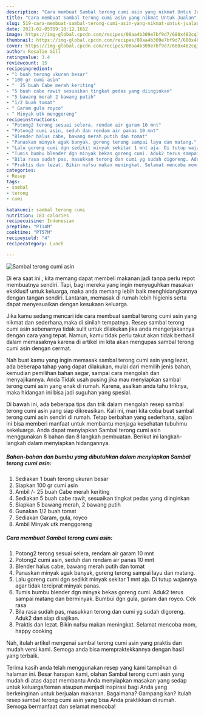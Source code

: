 ```yaml
---
description: "Cara membuat Sambal terong cumi asin yang nikmat Untuk Jualan"
title: "Cara membuat Sambal terong cumi asin yang nikmat Untuk Jualan"
slug: 519-cara-membuat-sambal-terong-cumi-asin-yang-nikmat-untuk-jualan
date: 2021-02-05T09:18:12.165Z
image: https://img-global.cpcdn.com/recipes/08aa4b309e7bf9d7/680x482cq70/sambal-terong-cumi-asin-foto-resep-utama.jpg
thumbnail: https://img-global.cpcdn.com/recipes/08aa4b309e7bf9d7/680x482cq70/sambal-terong-cumi-asin-foto-resep-utama.jpg
cover: https://img-global.cpcdn.com/recipes/08aa4b309e7bf9d7/680x482cq70/sambal-terong-cumi-asin-foto-resep-utama.jpg
author: Rosalie Gill
ratingvalue: 3.4
reviewcount: 15
recipeingredient:
- "1 buah terong ukuran besar"
- "100 gr cumi asin"
- "  25 buah Cabe merah keriting"
- "5 buah cabe rawit sesuaikan tingkat pedas yang diinginkan"
- "5 bawang merah 2 bawang putih"
- "1/2 buah tomat"
- " Garam gula royco"
- " Minyak utk menggoreng"
recipeinstructions:
- "Potong2 terong sesuai selera, rendam air garam 10 mnt"
- "Potong2 cumi asin, seduh dan rendam air panas 10 mnt"
- "Blender halus cabe, bawang merah putih dan tomat"
- "Panaskan minyak agak banyak, goreng terong sampai layu dan matang."
- "Lalu goreng cumi dgn sedikit minyak sekitar 1 mnt aja. Di tutup wajannya agar tidak terciprat minyak panas."
- "Tumis bumbu blender dgn minyak bekas goreng cumi. Aduk2 terus sampai matang dan berminyak. Bumbui dgn gula, garam dan royco. Cek rasa"
- "Bila rasa sudah pas, masukkan terong dan cumi yg sudah digoreng. Aduk2 dan siap disajikan."
- "Praktis dan lezat. Bikin nafsu makan meningkat. Selamat mencoba mom, happy cooking"
categories:
- Resep
tags:
- sambal
- terong
- cumi

katakunci: sambal terong cumi 
nutrition: 183 calories
recipecuisine: Indonesian
preptime: "PT14M"
cooktime: "PT57M"
recipeyield: "4"
recipecategory: Lunch

---
```



![Sambal terong cumi asin](https://img-global.cpcdn.com/recipes/08aa4b309e7bf9d7/680x482cq70/sambal-terong-cumi-asin-foto-resep-utama.jpg)

Di era  saat ini , kita memang dapat membeli makanan jadi tanpa perlu repot membuatnya sendiri. Tapi, bagi mereka yang ingin menyuguhkan masakan eksklusif untuk keluarga, maka anda memang lebih baik menghidangkannya dengan tangan sendiri. Lantaran, memasak di rumah lebih higienis serta dapat menyesuaikan dengan kesukaan keluarga.

Jika kamu sedang mencari ide cara membuat sambal terong cumi asin yang nikmat dan sederhana,maka di sinilah tempatnya. Resep sambal terong cumi asin  sebenarnya tidak sulit untuk dilakukan jika anda mengerjakannya dengan cara yang tepat. Namun, kamu tidak perlu takut akan tidak berhasil dalam memasaknya 
karena di artikel ini kita akan mengupas sambal terong cumi asin dengan cermat.  



Nah buat kamu yang ingin memasak sambal terong cumi asin yang lezat, ada beberapa tahap yang dapat dilakukan, mulai dari memilih jenis bahan, kemudian pemilihan bahan segar, sampai cara mengolah dan menyajikannya. Anda Tidak usah pusing jika mau menyiapkan sambal terong cumi asin yang enak di rumah. Karena, asalkan anda  tahu triknya, maka hidangan ini bisa jadi suguhan yang spesial.

Di bawah ini, ada beberapa tips dan trik dalam mengolah resep sambal terong cumi asin yang siap dikreasikan. Kali ini, mari kita coba buat sambal terong cumi asin sendiri di rumah. Tetap berbahan yang sederhana, sajian ini bisa memberi manfaat untuk membantu menjaga kesehatan tubuhmu sekeluarga. Anda dapat menyiapkan Sambal terong cumi asin menggunakan 8 bahan dan 8 langkah pembuatan. Berikut ini langkah-langkah dalam menyiapkan hidangannya.

<!--inarticleads1-->

##### Bahan-bahan dan bumbu yang dibutuhkan dalam menyiapkan Sambal terong cumi asin:

1. Sediakan 1 buah terong ukuran besar
1. Siapkan 100 gr cumi asin
1. Ambil  /- 25 buah Cabe merah keriting
1. Sediakan 5 buah cabe rawit, sesuaikan tingkat pedas yang diinginkan
1. Siapkan 5 bawang merah, 2 bawang putih
1. Gunakan 1/2 buah tomat
1. Sediakan  Garam, gula, royco
1. Ambil  Minyak utk menggoreng




<!--inarticleads2-->

##### Cara membuat Sambal terong cumi asin:

1. Potong2 terong sesuai selera, rendam air garam 10 mnt
1. Potong2 cumi asin, seduh dan rendam air panas 10 mnt
1. Blender halus cabe, bawang merah putih dan tomat
1. Panaskan minyak agak banyak, goreng terong sampai layu dan matang.
1. Lalu goreng cumi dgn sedikit minyak sekitar 1 mnt aja. Di tutup wajannya agar tidak terciprat minyak panas.
1. Tumis bumbu blender dgn minyak bekas goreng cumi. Aduk2 terus sampai matang dan berminyak. Bumbui dgn gula, garam dan royco. Cek rasa
1. Bila rasa sudah pas, masukkan terong dan cumi yg sudah digoreng. Aduk2 dan siap disajikan.
1. Praktis dan lezat. Bikin nafsu makan meningkat. Selamat mencoba mom, happy cooking




Nah, itulah artikel mengenai  sambal terong cumi asin  yang praktis dan mudah versi kami. Semoga anda bisa mempraktekkannya dengan hasil yang terbaik. 

Terima kasih anda telah menggunakan resep yang kami tampilkan di halaman ini. Besar harapan kami, olahan  Sambal terong cumi asin yang mudah di atas dapat membantu Anda menyiapkan masakan yang sedap untuk keluarga/teman ataupun menjadi inspirasi bagi Anda yang berkeinginan untuk berjualan makanan. Bagaimana? Gampang kan? Itulah resep sambal terong cumi asin yang bisa Anda praktikkan di rumah. Semoga bermanfaat dan selamat mencoba!


